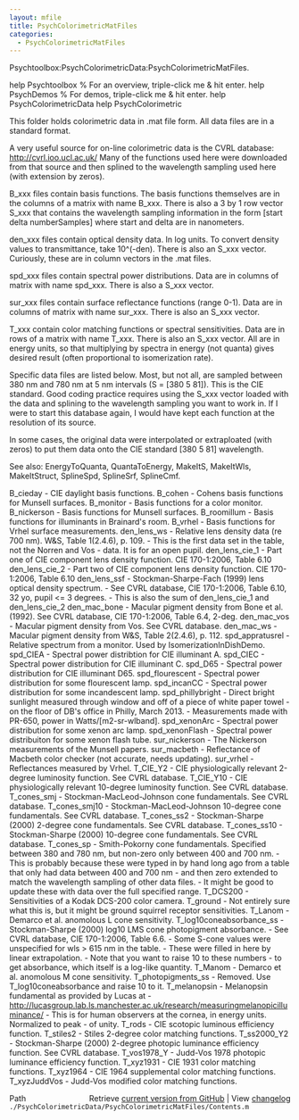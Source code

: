 ```yaml
---
layout: mfile
title: PsychColorimetricMatFiles
categories:
  - PsychColorimetricMatFiles
---
```


Psychtoolbox:PsychColorimetricData:PsychColorimetricMatFiles.

help Psychtoolbox % For an overview, triple\-click me & hit enter.
help PsychDemos   % For demos, triple\-click me & hit enter.
help PsychColorimetricData
help PsychColorimetric

This folder holds colorimetric data in .mat file form.
All data files are in a standard format.

A very useful source for on\-line
colorimetric data is the CVRL database:
  http://cvrl.ioo.ucl.ac.uk/
Many of the functions used here were downloaded from
that source and then splined to the wavelength sampling
used here \(with extension by zeros\).

  B\_xxx files contain basis functions.  The basis functions themselves
    are in the columns of a matrix with name B\_xxx.  There is also
    a 3 by 1 row vector S\_xxx that contains the wavelength sampling
    information in the form \[start delta numberSamples\] where start
    and delta are in nanometers.

  den\_xxx files contain optical density data.  In log units.  To
    convert density values to transmittance, take 10^\(\-den\).  There
    is also an S\_xxx vector.  Curiously, these are in column vectors
    in the .mat files.

  spd\_xxx files contain spectral power distributions.  Data are in
    columns of matrix with name spd\_xxx.  There is also a S\_xxx
    vector.

  sur\_xxx files contain surface reflectance functions \(range 0\-1\).  Data
    are in columns of matrix with name sur\_xxx.  There is also an S\_xxx
    vector.

  T\_xxx contain color matching functions or spectral sensitivities.  Data
     are in rows of a matrix with name T\_xxx.  There is also an S\_xxx
     vector.  All are in energy units, so that multiplying by spectra in
     energy \(not quanta\) gives desired result \(often proportional to
     isomerization rate\).

 Specific data files are listed below.  Most, but not all, are sampled
 between 380 nm and 780 nm at 5 nm intervals \(S = \[380 5 81\]\).  This is
 the CIE standard.  Good coding practice requires using the S\_xxx vector
 loaded with the data and splining to the wavelength sampling you want to work
 in.  If I were to start this database again, I would have kept each function
 at the resolution of its source.

 In some cases, the original data were interpolated or extraploated \(with zeros\)
 to put them data onto the CIE standard \[380 5 81\] wavelength.

 See also: EnergyToQuanta, QuantaToEnergy, MakeItS, MakeItWls, MakeItStruct,
   SplineSpd, SplineSrf, SplineCmf.

  B\_cieday            \- CIE daylight basis functions.
  B\_cohen             \- Cohens basis functions for Munsell surfaces.
  B\_monitor           \- Basis functions for a color monitor.
  B\_nickerson         \- Basis functions for Munsell surfaces.
  B\_roomillum         \- Basis functions for illuminants in Brainard's room.
  B\_vrhel             \- Basis functions for Vrhel surface measurements.
  den\_lens\_ws         \- Relative lens density data \(re 700 nm\).  W&S, Table 1\(2.4.6\), p. 109.
                      \-   This is the first data set in the table, not the Norren and Vos
                      \-   data.  It is for an open pupil.
  den\_lens\_cie\_1      \- Part one of CIE component lens density function. CIE 170\-1:2006, Table 6.10
  den\_lens\_cie\_2      \- Part two of CIE component lens density function. CIE 170\-1:2006, Table 6.10
  den\_lens\_ssf        \- Stockman\-Sharpe\-Fach \(1999\) lens optical density spectrum.
                      \-   See CVRL database, CIE 170\-1:2006, Table 6.10, 32 yo, pupil <= 3 degrees.
                      \-   This is also the sum of den\_lens\_cie\_1 and den\_lens\_cie\_2
  den\_mac\_bone        \- Macular pigment density from Bone et al. \(1992\).  See CVRL database, CIE 170\-1:2006, Table 6.4, 2\-deg.
  den\_mac\_vos         \- Macular pigment density from Vos.  See CVRL database.
  den\_mac\_ws          \- Macular pigment density from W&S, Table 2\(2.4.6\), p. 112.
  spd\_appratusrel     \- Relative spectrum from a monitor.  Used by IsomerizationInDishDemo.
  spd\_CIEA            \- Spectral power distribtion for CIE illuminant A.
  spd\_CIEC            \- Spectral power distribution for CIE illuminant C.
  spd\_D65             \- Spectral power distribution for CIE illuminant D65.
  spd\_flourescent     \- Spectral power distribution for some flourescent lamp.
  spd\_incanCC         \- Spectral power distribution for some incandescent lamp.
  spd\_phillybright    \- Direct bright sunlight measured through window and off of a piece of white paper towel
                      \-   on the floor of DB's office in Philly, March 2013.
                      \-   Measurements made with PR\-650, power in Watts/\[m2\-sr\-wlband\].
  spd\_xenonArc        \- Spectral power distribution for some xenon arc lamp.
  spd\_xenonFlash      \- Spectral power distribuiton for some xenon flash tube.
  sur\_nickerson       \- The Nickerson measurements of the Munsell papers.
  sur\_macbeth         \- Reflectance of Macbeth color checker \(not accurate, needs updating\).
  sur\_vrhel           \- Reflectances measured by Vrhel.
  T\_CIE\_Y2            \- CIE physiologically relevant 2\-degree luminosity function.  See CVRL database.
  T\_CIE\_Y10           \- CIE physiologically relevant 10\-degree luminosity function.  See CVRL database.
  T\_cones\_smj         \- Stockman\-MacLeod\-Johnson cone fundamentals.  See CVRL database.
  T\_cones\_smj10       \- Stockman\-MacLeod\-Johnson 10\-degree cone fundamentals.  See CVRL database.
  T\_cones\_ss2         \- Stockman\-Sharpe \(2000\) 2\-degree cone fundamentals.  See CVRL database.
  T\_cones\_ss10        \- Stockman\-Sharpe \(2000\) 10\-degree cone fundamentals.  See CVRL database.
  T\_cones\_sp          \- Smith\-Pokorny cone fundamentals.  Specified between 380 and 780 nm, but non\-zero only between 400 and 700 nm.
                      \-   This is probably because these were typed in by hand long ago from a table that only had data between 400 and 700 nm
                      \-   and then zero extended to match the wavelength sampling of other data files.
                      \-   It might be good to update these with data over the full specified range.
  T\_DCS200            \- Sensitivities of a Kodak DCS\-200 color camera.
  T\_ground            \- Not entirely sure what this is, but it might be ground squirrel receptor sensitivities.
  T\_Lanom             \- Demarco et al. anomolous L cone sensitivity.
  T\_log10coneabsorbance\_ss \- Stockman\-Sharpe \(2000\) log10 LMS cone photopigment absorbance.
                      \-   See CVRL database, CIE 170\-1:2006, Table 6.6.
                      \-   Some S\-cone values were unspecified for wls \> 615 nm in the table.
                      \-   These were filled in here by linear extrapolation.
                      \-   Note that you want to raise 10 to these numbers
                      \-   to get absorbance, which itself is a log\-like quantity.
  T\_Manom             \- Demarco et al. anomolous M cone sensitivity.
  T\_photopigments\_ss  \- Removed.  Use T\_log10coneabsorbance and raise 10 to it.
  T\_melanopsin        \- Melanopsin fundamental as provided by Lucas at
                      \-   http://lucasgroup.lab.ls.manchester.ac.uk/research/measuringmelanopicilluminance/
                      \-   This is for human observers at the cornea, in energy units.  Normalized to peak
                      \-   of unity.
  T\_rods              \- CIE scotopic luminous efficiency function.
  T\_stiles2           \- Stiles 2\-degree color matching functions.
  T\_ss2000\_Y2         \- Stockman\-Sharpe \(2000\) 2\-degree photopic luminance efficiency function.  See CVRL database.
  T\_vos1978\_Y         \- Judd\-Vos 1978 photopic luminance efficiency function.
  T\_xyz1931           \- CIE 1931 color matching functions.
  T\_xyz1964           \- CIE 1964 supplemental color matching functions.
  T\_xyzJuddVos        \- Judd\-Vos modified color matching functions.


<div class="code_header" style="text-align:right;">
  <span style="float:left;">Path&nbsp;&nbsp;</span> <span class="counter">Retrieve <a href=
  "https://raw.github.com/Psychtoolbox-3/Psychtoolbox-3/beta/./PsychColorimetricData/PsychColorimetricMatFiles/Contents.m">current version from GitHub</a> | View <a href=
  "https://github.com/Psychtoolbox-3/Psychtoolbox-3/commits/beta/./PsychColorimetricData/PsychColorimetricMatFiles/Contents.m">changelog</a></span>
</div>
<div class="code">
  <code>./PsychColorimetricData/PsychColorimetricMatFiles/Contents.m</code>
</div>

